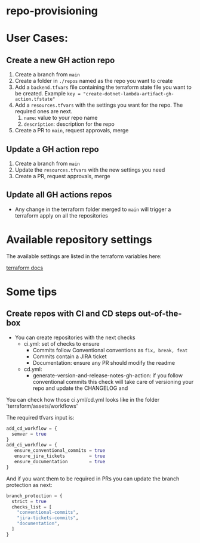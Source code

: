 # repo-provisioning

# User Cases:

## Create a new GH action repo

1. Create a branch from `main`
2. Create a folder in `./repos` named as the repo you want to create
3. Add a  `backend.tfvars` file containing the terraform state file you want to be created. Example `key = "create-dotnet-lambda-artifact-gh-action.tfstate"`
4. Add a `resources.tfvars` with the settings you want for the repo. The required ones are next.
   1. `name`: value to your repo name
   2. `description`: description for the repo
5. Create a PR to `main`, request approvals, merge
   
## Update a GH action repo

1. Create a branch from `main`
2. Update the `resources.tfvars` with the new settings you need
3. Create a PR,  request approvals, merge

## Update all GH actions repos

* Any change in the terraform folder merged to `main` will trigger a terraform apply on all the repositories

# Available repository settings 

The available settings are listed in the terraform variables here:

[terraform docs](terraform/README.md#inputs)

# Some tips

## Create repos with CI and CD steps out-of-the-box
* You can create repositories with the next checks
  * ci.yml: set of checks to ensure
    * Commits follow Conventional conventions as `fix, break, feat`
    * Commits contain a JIRA ticket
    * Documentation: ensure any PR should modify the readme
  * cd.yml:
    * generate-version-and-release-notes-gh-action: if you follow conventional commits this check will take care of versioning your repo and update the CHANGELOG and

You can check how those ci.yml/cd.yml looks like in the folder 'terraform/assets/workflows'

The required tfvars input is:
```tf
add_cd_workflow = {
  semver = true
}
add_ci_workflow = {
   ensure_conventional_commits = true
   ensure_jira_tickets         = true
   ensure_documentation        = true
}
```

And if you want them to be required in PRs you can update the branch protection as next:
```tf
branch_protection = {
  strict = true
  checks_list = [
    "conventional-commits",
    "jira-tickets-commits",
    "documentation",
  ]
}
```